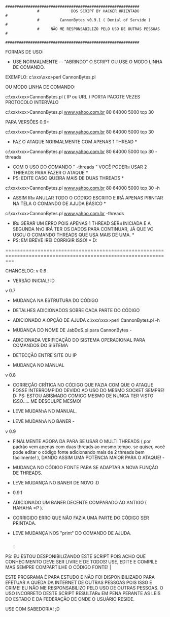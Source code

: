 					
                  ###########################################################
                  #              DOS SCRIPT BY HACKER ORIENTADO             #
                  #         CannonBytes v0.9.1 ( Denial of Servide )        #
                  #     NÃO ME RESPONSABILIZO PELO USO DE OUTRAS PESSOAS    #
                  ###########################################################



FORMAS DE USO:
- USE NORMALMENTE -- "ABRINDO" O SCRIPT OU USE O MODO LINHA DE COMANDO.

EXEMPLO:
c:\xxx\xxx\>perl CannonBytes.pl

OU MODO LINHA DE COMANDO:

c:\xxx\xxx\>CannonBytes.pl ( IP ou URL ) PORTA PACOTE VEZES PROTOCOLO INTERVALO

c:\xxx\xxx\>CannonBytes.pl www.yahoo.com.br 80 64000 5000 tcp 30


PARA VERSÕES 0.9+

c:\xxx\xxx\>CannonBytes.pl www.yahoo.com.br 80 64000 5000 tcp 30
* FAZ O ATAQUE NORMALMENTE COM APENAS 1 THREAD *

c:\xxx\xxx\>CannonBytes.pl www.yahoo.com.br 80 64000 5000 tcp 30 -threads
* COM O USO DO COMANDO " -threads " VOCÊ PODERม USAR 2 THREADS PARA FAZER O ATAQUE *
* PS: EDITE CASO QUEIRA MAIS DE DUAS THREADS *

c:\xxx\xxx\>CannonBytes.pl www.yahoo.com.br 80 64000 5000 tcp 30 -h
* ASSIM IRม ANULAR TODO O CÓDIGO ESCRITO E IRÁ APENAS PRINTAR NA TELA O COMANDO DE AJUDA BÁSICO *

c:\xxx\xxx\>CannonBytes.pl www.yahoo.com.br -threads
* IRม GERAR UM ERRO POIS APENAS 1 THREAD SERม INICIADA E A SEGUNDA NรO IRÁ TER OS DADOS PARA CONTINUAR, JÁ QUE VC USOU O COMANDO THREADS QUE USA MAIS DE UMA. *
* PS: EM BREVE IREI CORRIGIR ISSO! * D:


===============================================================================================================

CHANGELOG:
v 0.6
- VERSÃO INICIAL! :D



v 0.7
- MUDANÇA NA ESTRUTURA DO CÓDIGO

- DETALHES ADICIONADOS SOBRE CADA PARTE DO CÓDIGO

- ADICIONADO A OPÇÃO DE AJUDA 
c:\xxx\xxx\>perl CannonBytes.pl -h

- MUDANÇA DO NOME DE JabDoS.pl para CannonBytes *-*

- ADICIONADA VERIFICAÇÃO DO SISTEMA OPERACIONAL PARA COMANDOS DO SISTEMA

- DETECÇÃO ENTRE SITE OU IP

- MUDANÇA NO MANUAL


v 0.8
- CORREÇÃO CRÍTICA NO CÓDIGO QUE FAZIA COM QUE O ATAQUE FOSSE INTERROMPIDO DEVIDO AO USO DO MESMO SOCKET SEMPRE! D:
PS: ESTOU ABISMADO COMIGO MESMO DE NUNCA TER VISTO ISSO..... ME DESCULPE MESMO!

- LEVE MUDANวA NO MANUAL.

- LEVE MUDANวA NO BANER *-*


v 0.9
- FINALMENTE AGORA DA PARA SE USAR O MULTI THREADS ( por padrão vem apenas com duas threads ao mesmo tempo. se quiser, você pode editar o código fonte adicionando mais de 2 threads bem facilmente! ), DANDO ASSIM UMA POTÊNCIA MAIOR PARA O ATAQUE! *-*

- MUDANÇA NO CÓDIGO FONTE PARA SE ADAPTAR A NOVA FUNÇÃO DE THREADS.

- LEVE MUDANÇA NO BANER DE NOVO :D

- 0.9.1
- ADICIONADO UM BANER DECENTE COMPARADO AO ANTIGO ( HAHAHA =P ).

- CORRIGIDO ERRO QUE NÃO FAZIA UMA PARTE DO CÓDIGO SER PRINTADA.

- LEVE MUDANÇA NOS "print" DO COMANDO DE AJUDA.

																		                                                                                                                         |
PS: EU ESTOU DESPONIBILIZANDO ESTE SCRIPT POIS ACHO QUE CONHECIMENTO DEVE SER LIVRE E DE TODOS! USE, EDITE E COMPILE MAS SEMPRE COMPARTILHE O CÓDIGO FONTE!
																		                                                                                                                         |

ESTE PROGRAMA É PARA ESTUDO E NÃO FOI DISPONIBILIZADO PARA EFETUAR A QUEDA DA INTERNET DE OUTRAS PESSOAS POIS ISSO É CRIME!
EU NÃO ME RESPONSABILIZO PELO USO DE OUTRAS PESSOAS.
O USO INCORRETO DESTE SCRIPT RESULTARม EM PENA PERANTE AS LEIS DO ESTADO E DA FEDERAÇÃO DE ONDE O USUÁRIO RESIDE.

USE COM SABEDORIA! ;D